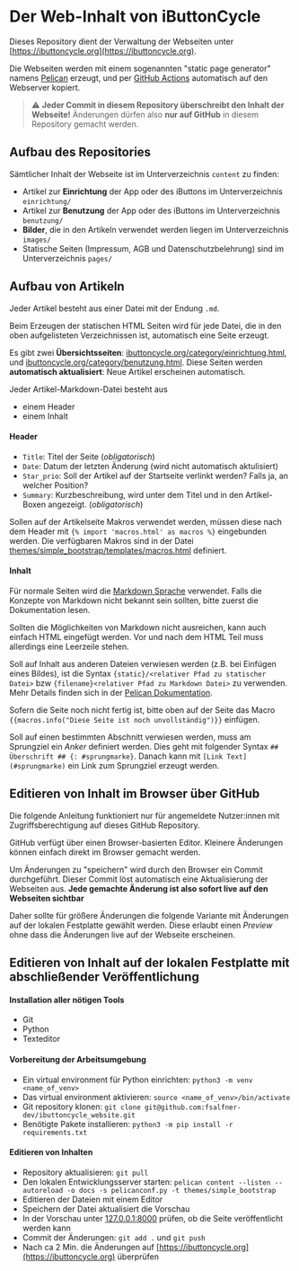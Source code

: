 # Der Web-Inhalt von iButtonCycle

Dieses Repository dient der Verwaltung der Webseiten unter [https://ibuttoncycle.org](https://ibuttoncycle.org).

Die Webseiten werden mit einem sogenannten "static page generator" namens [Pelican](https://docs.getpelican.com/en/latest/index.html) erzeugt, und per [GitHub Actions](https://github.com/features/actions) automatisch auf den Webserver kopiert.

> :warning: **Jeder Commit in diesem Repository überschreibt den Inhalt der Webseite!** Änderungen dürfen also **nur auf GitHub** in diesem Repository gemacht werden.

## Aufbau des Repositories

Sämtlicher Inhalt der Webseite ist im Unterverzeichnis `content` zu finden:

* Artikel zur **Einrichtung** der App oder des iButtons im Unterverzeichnis `einrichtung/`
* Artikel zur **Benutzung** der App oder des iButtons im Unterverzeichnis `benutzung/`
* **Bilder**, die in den Artikeln verwendet werden liegen im Unterverzeichnis `images/`
* Statische Seiten (Impressum, AGB und Datenschutzbelehrung) sind im Unterverzeichnis `pages/`

## Aufbau von Artikeln

Jeder Artikel besteht aus einer Datei mit der Endung `.md`.

Beim Erzeugen der statischen HTML Seiten wird für jede Datei, die in den oben aufgelisteten Verzeichnissen ist, automatisch eine Seite erzeugt.

Es gibt zwei **Übersichtsseiten**: [ibuttoncycle.org/category/einrichtung.html](https://ibuttoncycle.org/category/einrichtung.html), und [ibuttoncycle.org/category/benutzung.html](https://ibuttoncycle.org/category/benutzung.html). Diese Seiten werden **automatisch aktualisiert**: Neue Artikel erscheinen automatisch.

Jeder Artikel-Markdown-Datei besteht aus 

* einem Header
* einem Inhalt

#### Header
* `Title`: Titel der Seite (*obligatorisch*)
* `Date`: Datum der letzten Änderung (wird nicht automatisch aktulisiert)
* `Star_prio`: Soll der Artikel auf der Startseite verlinkt werden? Falls ja, an welcher Position?
* `Summary`: Kurzbeschreibung, wird unter dem Titel und in den Artikel-Boxen angezeigt. (*obligatorisch*)

Sollen auf der Artikelseite Makros verwendet werden, müssen diese nach dem Header mit
`{% import 'macros.html' as macros %}` eingebunden werden. Die verfügbaren Makros sind in der Datei [themes/simple_bootstrap/templates/macros.html](themes/simple_bootstrap/templates/macros.html) definiert.

#### Inhalt

Für normale Seiten wird die [Markdown Sprache](https://daringfireball.net/projects/markdown/) verwendet. Falls die Konzepte von Markdown nicht bekannt sein sollten, bitte zuerst die Dokumentation lesen.

Sollten die Möglichkeiten von Markdown nicht ausreichen, kann auch einfach HTML eingefügt werden. Vor und nach dem HTML Teil muss allerdings eine Leerzeile stehen.

Soll auf Inhalt aus anderen Dateien verwiesen werden (z.B. bei Einfügen eines Bildes), ist die Syntax `{static}/<relativer Pfad zu statischer Datei>` bzw `{filename}<relativer Pfad zu Markdown Datei>` zu verwenden. Mehr Details finden sich in der [Pelican Dokumentation](https://docs.getpelican.com/en/latest/content.html#linking-to-internal-content).

Sofern die Seite noch nicht fertig ist, bitte oben auf der Seite das Macro `{{macros.info("Diese Seite ist noch unvollständig")}}` einfügen.

Soll auf einen bestimmten Abschnitt verwiesen werden, muss am Sprungziel ein *Anker* definiert werden. Dies geht mit folgender Syntax `## Überschrift ## {: #sprungmarke}`. Danach kann mit `[Link Text](#sprungmarke)` ein Link zum Sprungziel erzeugt werden.


## Editieren von Inhalt im Browser über GitHub

Die folgende Anleitung funktioniert nur für angemeldete Nutzer:innen mit Zugriffsberechtigung auf dieses GitHub Repository. 

GitHub verfügt über einen Browser-basierten Editor. Kleinere Änderungen können einfach direkt im Browser gemacht werden.

Um Änderungen zu "speichern" wird durch den Browser ein Commit durchgeführt. Dieser Commit löst automatisch eine Aktualisierung der Webseiten aus. **Jede gemachte Änderung ist also sofort live auf den Webseiten sichtbar**

Daher sollte für größere Änderungen die folgende Variante mit Änderungen auf der lokalen Festplatte gewählt werden. Diese erlaubt einen *Preview* ohne dass die Änderungen live auf der Webseite erscheinen.

## Editieren von Inhalt auf der lokalen Festplatte mit abschließender Veröffentlichung

#### Installation aller nötigen Tools

* Git
* Python
* Texteditor

#### Vorbereitung der Arbeitsumgebung

* Ein virtual environment für Python einrichten: `python3 -m venv <name_of_venv>`
* Das virtual environment aktivieren: `source <name_of_venv>/bin/activate`
* Git repository klonen: `git clone git@github.com:fsalfner-dev/ibuttoncycle_website.git`
* Benötigte Pakete installieren: `python3 -m pip install -r requirements.txt`

#### Editieren von Inhalten

* Repository aktualisieren: `git pull`
* Den lokalen Entwicklungsserver starten:  `pelican content --listen --autoreload -o docs -s pelicanconf.py -t themes/simple_bootstrap`
* Editieren der Dateien mit einem Editor
* Speichern der Datei aktualisiert die Vorschau
* In der Vorschau unter [127.0.0.1:8000](http://127.0.0.1:8000) prüfen, ob die Seite veröffentlicht werden kann
* Commit der Änderungen: `git add .` und `git push`
* Nach ca 2 Min. die Änderungen auf [https://ibuttoncycle.org](https://ibuttoncycle.org) überprüfen
